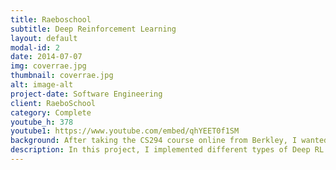```yaml
---
title: Raeboschool
subtitle: Deep Reinforcement Learning 
layout: default
modal-id: 2
date: 2014-07-07
img: coverrae.jpg
thumbnail: coverrae.jpg
alt: image-alt
project-date: Software Engineering
client: RaeboSchool
category: Complete
youtube_h: 378
youtube1: https://www.youtube.com/embed/qhYEET0f1SM
background: After taking the CS294 course online from Berkley, I wanted to get more familiar with the algorithms and really understand them at a implementation level. Around this time, OpenAI just realized that Roboschool environment, so I knew I had to try it out!
description: In this project, I implemented different types of Deep RL algorithms for the awesome Roboschool environment from OpenAI. I also tried out a new algorithm called Advantage Actor-Suggester, which was my attempt at combining deep Q-learning and advantage actor-critic methods, for which you can find the paper in the following link: raejeong.com/A2S.pdf
---
```

